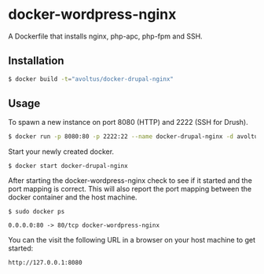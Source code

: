 # docker-wordpress-nginx

A Dockerfile that installs nginx, php-apc, php-fpm and SSH.

## Installation

```bash
$ docker build -t="avoltus/docker-drupal-nginx"
```

## Usage

To spawn a new instance on port 8080 (HTTP) and 2222 (SSH for Drush).

```bash
$ docker run -p 8080:80 -p 2222:22 --name docker-drupal-nginx -d avoltus/docker-drupal-nginx -v `pwd`/drupal:/drupal
```

Start your newly created docker.

```
$ docker start docker-drupal-nginx
```

After starting the docker-wordpress-nginx check to see if it started and the port mapping is correct.  This will also report the port mapping between the docker container and the host machine.

```
$ sudo docker ps

0.0.0.0:80 -> 80/tcp docker-wordpress-nginx
```

You can the visit the following URL in a browser on your host machine to get started:

```
http://127.0.0.1:8080
```
